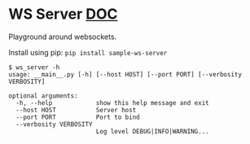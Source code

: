 WS Server [DOC](https://cdlr75.gitlab.io/ws-server/)
===

Playground around websockets.

Install using pip: `pip install sample-ws-server`

```
$ ws_server -h
usage: __main__.py [-h] [--host HOST] [--port PORT] [--verbosity VERBOSITY]

optional arguments:
  -h, --help            show this help message and exit
  --host HOST           Server host
  --port PORT           Port to bind
  --verbosity VERBOSITY
                        Log level DEBUG|INFO|WARNING...
```
